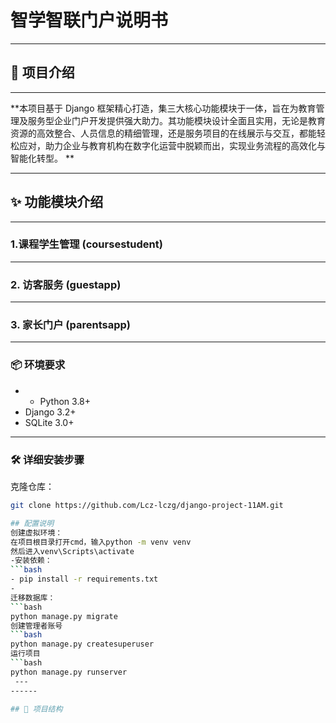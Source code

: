 # 智学智联门户说明书
---
## 🧾 项目介绍
---
**本项目基于 Django 框架精心打造，集三大核心功能模块于一体，旨在为教育管理及服务型企业门户开发提供强大助力。其功能模块设计全面且实用，无论是教育资源的高效整合、人员信息的精细管理，还是服务项目的在线展示与交互，都能轻松应对，助力企业与教育机构在数字化运营中脱颖而出，实现业务流程的高效化与智能化转型。
**

---
## ✨ 功能模块介绍
---
### 1.课程学生管理 (coursestudent)

---
### 2. 访客服务 (guestapp)

---
### 3. 家长门户 (parentsapp)

---
<!-- by 吴和师 -->
### 📦 环境要求

- - Python 3.8+
- Django 3.2+
- SQLite 3.0+
------

### 🛠️ 详细安装步骤
克隆仓库：
```bash
git clone https://github.com/Lcz-lczg/django-project-11AM.git

## 配置说明
创建虚拟环境：
在项目根目录打开cmd，输入python -m venv venv
然后进入venv\Scripts\activate
-安装依赖：
```bash
- pip install -r requirements.txt
- 
迁移数据库：
```bash
python manage.py migrate
创建管理者账号
```bash
python manage.py createsuperuser
运行项目
```bash
python manage.py runserver
 ---
------

## 📁 项目结构




